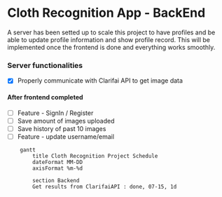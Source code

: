 # Cloth Recognition App - BackEnd

A server has been setted up to scale this project to have profiles and be able to update profile information and show profile record. This will be implemented once the frontend is done and everything works smoothly.

### Server functionalities

- [x] Properly communicate with Clarifai API to get image data

#### After frontend completed
- [ ] Feature - SignIn / Register
- [ ] Save amount of images uploaded
- [ ] Save history of past 10 images
- [ ] Feature - update username/email

```mermaid
    gantt
        title Cloth Recognition Project Schedule
        dateFormat MM-DD
        axisFormat %m-%d

        section Backend
        Get results from ClarifaiAPI : done, 07-15, 1d

```
